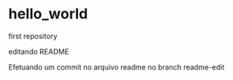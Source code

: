 # hello_world

first repository

editando README

Efetuando um commit no arquivo readme no branch readme-edit
